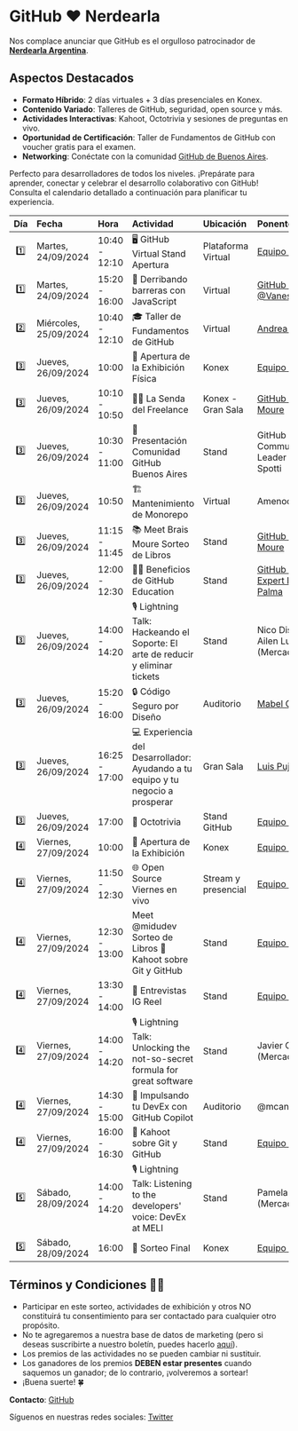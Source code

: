 # GitHub ❤️ Nerdearla

Nos complace anunciar que GitHub es el orgulloso patrocinador de **[Nerdearla Argentina](https://nerdear.la/en/)**.

## Aspectos Destacados

- **Formato Híbrido**: 2 días virtuales + 3 días presenciales en Konex.
- **Contenido Variado**: Talleres de GitHub, seguridad, open source y más.
- **Actividades Interactivas**: Kahoot, Octotrivia y sesiones de preguntas en vivo.
- **Oportunidad de Certificación**: Taller de Fundamentos de GitHub con voucher gratis para el examen.
- **Networking**: Conéctate con la comunidad [GitHub de Buenos Aires](https://www.meetup.com/gittogether-buenos-aires/).

Perfecto para desarrolladores de todos los niveles. ¡Prepárate para aprender, conectar y celebrar el desarrollo colaborativo con GitHub! Consulta el calendario detallado a continuación para planificar tu experiencia.

| Día | Fecha | Hora | Actividad | Ubicación | Ponente |
|:---:|:------|:-----|:----------|:----------|:--------|
| 1️⃣ | Martes, 24/09/2024 | 10:40 - 12:10 | 🖥️ GitHub Virtual Stand Apertura | Plataforma Virtual | [Equipo GitHub](https://github.com/gittogethers/nerdearla-argentina/blob/main/equipo.md)|
| 1️⃣ | Martes, 24/09/2024 | 15:20 - 16:00 | 🚀 Derribando barreras con JavaScript | Virtual | [GitHub Star @VanessaMarely](https://stars.github.com/profiles/vanessamarely/) |
| 2️⃣ | Miércoles, 25/09/2024 | 10:40 - 12:10 | 🎓 Taller de Fundamentos de GitHub | Virtual | [Andrea Griffiths](https://instagram.com/alacolombiadev) |
| 3️⃣ | Jueves, 26/09/2024 | 10:00 | 🎉 Apertura de la Exhibición Física | Konex | [Equipo GitHub](https://github.com/gittogethers/nerdearla-argentina/blob/main/equipo.md) |
| 3️⃣ | Jueves, 26/09/2024 | 10:10 - 10:50 | 🚶‍♂️ La Senda del Freelance | Konex - Gran Sala | [GitHub Star Brais Moure](https://www.youtube.com/@mouredev) |
| 3️⃣ | Jueves, 26/09/2024 | 10:30 - 11:00 | 🤝 Presentación Comunidad GitHub Buenos Aires | Stand | GitHub Community Leader Eduardo Spotti |
| 3️⃣ | Jueves, 26/09/2024 | 10:50 | 🏗️ Mantenimiento de Monorepo | Virtual | Amenocal |
| 3️⃣ | Jueves, 26/09/2024 | 11:15 - 11:45 | 📚 Meet Brais Moure Sorteo de Libros | Stand | [GitHub Star Brais Moure](https://www.youtube.com/@mouredev) |
| 3️⃣ | Jueves, 26/09/2024 | 12:00 - 12:30 | 👩‍🎓 Beneficios de GitHub Education | Stand | [GitHub Campus Expert Ignacio Palma](https://gh.io/ignacio) |
| 3️⃣ | Jueves, 26/09/2024 | 14:00 - 14:20 | 🎙 Lightning Talk: Hackeando el Soporte: El arte de reducir y eliminar tickets | Stand | Nico Distefano y Ailen Lujan (Mercado Libre) |
| 3️⃣ | Jueves, 26/09/2024 | 15:20 - 16:00 | 🔒 Código Seguro por Diseño | Auditorio | [Mabel Gerónimo](https://www.linkedin.com/in/mabel-ger%C3%B3nimo-88b11091/) |
| 3️⃣ | Jueves, 26/09/2024 | 16:25 - 17:00 | 💻 Experiencia del Desarrollador: Ayudando a tu equipo y tu negocio a prosperar | Gran Sala | [Luis Pujols](https://www.linkedin.com/in/pujolsluis/) |
| 3️⃣ | Jueves, 26/09/2024 | 17:00 | 🐙 Octotrivia | Stand GitHub | [Equipo GitHub](https://github.com/gittogethers/nerdearla-argentina/blob/main/equipo.md) |
| 4️⃣ | Viernes, 27/09/2024 | 10:00 | 🎉 Apertura de la Exhibición | Konex | [Equipo GitHub](https://github.com/gittogethers/nerdearla-argentina/blob/main/equipo.md) |
| 4️⃣ | Viernes, 27/09/2024 | 11:50 - 12:30 | 🌐 Open Source Viernes en vivo | Stream y presencial | [Equipo GitHub](https://github.com/gittogethers/nerdearla-argentina/blob/main/equipo.md) |
| 4️⃣ | Viernes, 27/09/2024 | 12:30 - 13:00 |  Meet @midudev Sorteo de Libros 🧠 Kahoot sobre Git y GitHub | Stand | [Equipo GitHub](https://github.com/gittogethers/nerdearla-argentina/blob/main/equipo.md) |
| 4️⃣ | Viernes, 27/09/2024 | 13:30 - 14:00 | 📱 Entrevistas IG Reel | Stand | [Equipo GitHub](https://github.com/gittogethers/nerdearla-argentina/blob/main/equipo.md) |
| 4️⃣ | Viernes, 27/09/2024 | 14:00 - 14:20 | 🎙 Lightning Talk: Unlocking the not-so-secret formula for great software | Stand | Javier Cardoso (Mercado Libre)|
| 4️⃣ | Viernes, 27/09/2024 | 14:30 - 15:00 | 🚀 Impulsando tu DevEx con GitHub Copilot | Auditorio | @mcantu |
| 4️⃣ | Viernes, 27/09/2024 | 16:00 - 16:30 | 🧠 Kahoot sobre Git y GitHub | Stand | [Equipo GitHub](https://github.com/gittogethers/nerdearla-argentina/blob/main/equipo.md) |
| 5️⃣ | Sábado, 28/09/2024 | 14:00 - 14:20 | 🎙 Lightning Talk: Listening to the developers' voice: DevEx at MELI | Stand | Pamela Rosales (Mercado Libre) |
| 5️⃣ | Sábado, 28/09/2024 | 16:00 | 🎁 Sorteo Final | Konex | [Equipo GitHub](https://github.com/gittogethers/nerdearla-argentina/blob/main/equipo.md) |


## Términos y Condiciones ✍🏽

- Participar en este sorteo, actividades de exhibición y otros NO constituirá tu consentimiento para ser contactado para cualquier otro propósito.
- No te agregaremos a nuestra base de datos de marketing (pero si deseas suscribirte a nuestro boletín, puedes hacerlo [aquí](https://resources.github.com/newsletter/)).
- Los premios de las actividades no se pueden cambiar ni sustituir.
- Los ganadores de los premios **DEBEN estar presentes** cuando saquemos un ganador; de lo contrario, ¡volveremos a sortear!
- ¡Buena suerte! 🍀

**Contacto**: [GitHub](https://github.com/contact)

Síguenos en nuestras redes sociales: [Twitter](https://twitter.com/githubcommunity)
